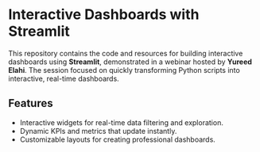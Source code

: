 # Interactive Dashboards with Streamlit

This repository contains the code and resources for building interactive dashboards using **Streamlit**, demonstrated in a webinar hosted by **Yureed Elahi**. The session focused on quickly transforming Python scripts into interactive, real-time dashboards.

## Features

- Interactive widgets for real-time data filtering and exploration.
- Dynamic KPIs and metrics that update instantly.
- Customizable layouts for creating professional dashboards.



  
